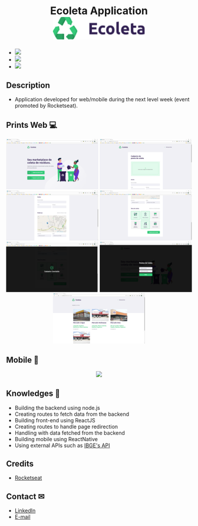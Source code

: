 <h1 align="center">
  Ecoleta Application
 <br/>
  <img width="250" src=".github/logo.png"/>
</h1>

 - <span><img href="https://nodejs.org/en/" src="https://img.shields.io/badge/NodeJS-Backend-red.svg?style=flat-square"/></span>
 - <span><img href="https://nodejs.org/en/" src="https://img.shields.io/badge/reactJS-front--end-green"/></span>
 - <span><img href="https://nodejs.org/en/" src="https://img.shields.io/badge/react%20native-mobile-blue"/></span>
## Description
  - Application developed for web/mobile during the next level week (event promoted by Rocketseat).

## Prints Web 💻
<p align="center">
  <img width="250" src=".github/web-1.png"/>
  <img width="250" src=".github/web-2.png"/>
  <img width="250" src=".github/web-3.png"/>
  <img width="250" src=".github/web-4.png"/>
  <img width="250" src=".github/web-5.png"/>
  <img width="250" src=".github/web-6.png"/>
  <img width="250" src=".github/web-7.png"/>
</p>

## Mobile 📱
<p align="center">
  <img width="250" src=".github/mobile.gif"/>
</p>

## Knowledges 🚀
 - Building the backend using node.js
 - Creating routes to fetch data from the backend
 - Building front-end using ReactJS
 - Creating routes to handle page redirection
 - Handling with data fetched from the backend
 - Building mobile using ReactNative
 - Using external APIs such as <a href="https://servicodados.ibge.gov.br/api/docs/localidades?versao=1">IBGE's API</a>

## Credits 
  - <a target="_blank" href="https://rocketseat.com.br">Rocketseat</a>

## Contact ✉
  - <a target="_blank" href="https://www.linkedin.com/in/mateus-campos-deitos-42688864//">LinkedIn</a>
  - <a target="_blank" href="mailto:matdeitos@gmail.com">E-mail</a>
